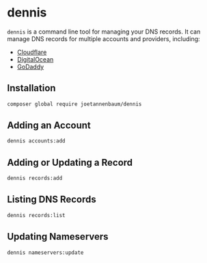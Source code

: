 # dennis

`dennis` is a command line tool for managing your DNS records. It can manage DNS records for multiple accounts and providers, including:

-   [Cloudflare](https://www.cloudflare.com/)
-   [DigitalOcean](https://www.digitalocean.com/)
-   [GoDaddy](https://www.godaddy.com/)

## Installation

```bash
composer global require joetannenbaum/dennis
```

## Adding an Account

```bash
dennis accounts:add
```

## Adding or Updating a Record

```bash
dennis records:add
```

## Listing DNS Records

```bash
dennis records:list
```

## Updating Nameservers

```bash
dennis nameservers:update
```
